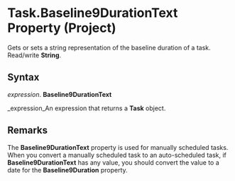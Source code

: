 
# Task.Baseline9DurationText Property (Project)

Gets or sets a string representation of the baseline duration of a task. Read/write  **String**.


## Syntax

 _expression_. **Baseline9DurationText**

 _expression_An expression that returns a  **Task** object.


## Remarks

The  **Baseline9DurationText** property is used for manually scheduled tasks. When you convert a manually scheduled task to an auto-scheduled task, if **Baseline9DurationText** has any value, you should convert the value to a date for the **Baseline9Duration** property.


